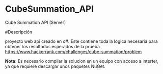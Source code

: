 # CubeSummation_API
Cube Summation API (Server)

#Descripción

proyecto web api creado en c#. Este contiene toda la logica necesaria para obtener los resultados esperados de la prueba https://www.hackerrank.com/challenges/cube-summation/problem

**Nota:** Es necesario compilar la solucion en un equipo con acceso a interter, ya que requiere descargar unos paquetes NuGet. 
